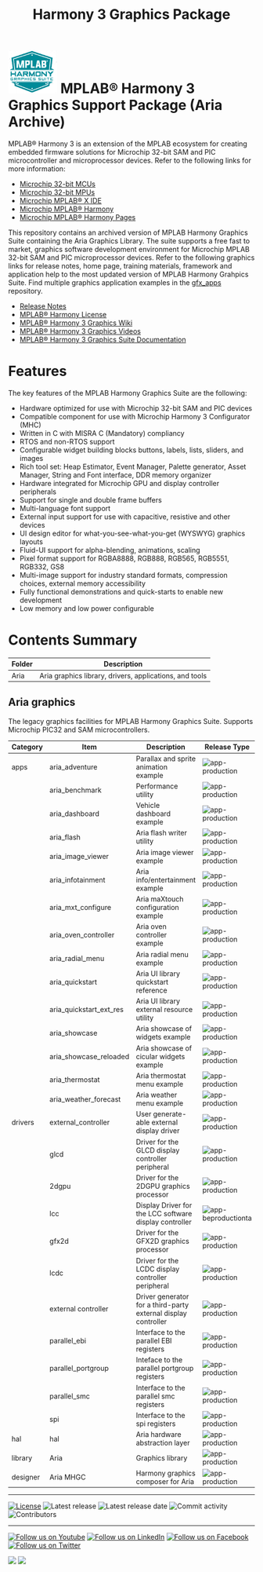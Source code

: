 ﻿---
title: Harmony 3 Graphics Package
nav_order: 1
---

# ![Microchip Technology](docs/images/mhgs.png) MPLAB® Harmony 3 Graphics Support Package (Aria Archive)

MPLAB® Harmony 3 is an extension of the MPLAB ecosystem for creating
embedded firmware solutions for Microchip 32-bit SAM and PIC microcontroller
and microprocessor devices.  Refer to the following links for more information:
 - [Microchip 32-bit MCUs](https://www.microchip.com/design-centers/32-bit)
 - [Microchip 32-bit MPUs](https://www.microchip.com/design-centers/32-bit-mpus)
 - [Microchip MPLAB® X IDE](https://www.microchip.com/mplab/mplab-x-ide)
 - [Microchip MPLAB® Harmony](https://www.microchip.com/mplab/mplab-harmony)
 - [Microchip MPLAB® Harmony Pages](https://microchip-mplab-harmony.github.io/)

This repository contains an archived version of MPLAB Harmony Graphics Suite containing the Aria Graphics Library.  The
suite supports a free fast to market, graphics software development environment for Microchip MPLAB 32-bit SAM and PIC microprocessor devices.  Refer to
the following graphics links for release notes, home page, training materials, framework and application help to the most updated version of MPLAB Harmony Grahpics Suite.
Find multiple graphics application examples in the [gfx_apps](https://github.com/Microchip-MPLAB-Harmony/gfx_apps/tree/master/apps) repository.
 - [Release Notes](./release_notes.md)
 - [MPLAB® Harmony License](./mplab_harmony_license.md)
 - [MPLAB® Harmony 3 Graphics Wiki](https://github.com/Microchip-MPLAB-Harmony/gfx/wiki)
 - [MPLAB® Harmony 3 Graphics Videos](https://www.youtube.com/playlist?list=PL9B4edd-p2ag5xsIIHhja-caKYY7AKPxe)
 - [MPLAB® Harmony 3 Graphics Suite Documentation](./documentation.md)

# Features

The key features of the MPLAB Harmony Graphics Suite are the following:

- Hardware optimized for use with Microchip 32-bit SAM and PIC devices
- Compatible component for use with Microchip Harmony 3 Configurator (MHC)
- Written in C with MISRA C (Mandatory) compliancy
- RTOS and non-RTOS support
- Configurable widget building blocks buttons, labels, lists, sliders, and images
- Rich tool set: Heap Estimator, Event Manager, Palette generator, Asset Manager, String and Font interface, DDR memory organizer
- Hardware integrated for Microchip GPU and display controller peripherals
- Support for single and double frame buffers
- Multi-language font support
- External input support for use with capacitive, resistive and other devices
- UI design editor for what-you-see-what-you-get (WYSWYG) graphics layouts
- Fluid-UI support for alpha-blending, animations, scaling
- Pixel format support for RGBA8888, RGB888, RGB565, RGB5551, RGB332, GS8
- Multi-image support for industry standard formats, compression choices, external memory accessibility
- Fully functional demonstrations and quick-starts to enable new development
- Low memory and low power configurable


# Contents Summary

| Folder     | Description                                  |
|------------|----------------------------------------------|
| Aria     | Aria graphics library, drivers, applications, and tools |

## Aria graphics

The legacy graphics facilities for MPLAB Harmony Graphics Suite. Supports Microchip PIC32 and SAM microcontrollers.

| Category | Item | Description | Release Type |
| --- | --- | ---- |---- |
|  apps | aria_adventure | Parallax and sprite animation example | ![app-production](https://img.shields.io/badge/application-production-blue?style=plastic) |
|       | aria_benchmark | Performance utility  | ![app-production](https://img.shields.io/badge/application-production-blue?style=plastic) |
|       | aria_dashboard | Vehicle dashboard example | ![app-production](https://img.shields.io/badge/application-production-blue?style=plastic) |
|       | aria_flash | Aria flash writer utility  | ![app-production](https://img.shields.io/badge/application-production-blue?style=plastic) |
|       | aria_image_viewer | Aria image viewer example | ![app-production](https://img.shields.io/badge/application-production-blue?style=plastic) |
|       | aria_infotainment | Aria info/entertainment example | ![app-production](https://img.shields.io/badge/application-production-blue?style=plastic) |
|       | aria_mxt_configure | Aria maXtouch configuration example | ![app-production](https://img.shields.io/badge/application-production-blue?style=plastic) |
|       | aria_oven_controller | Aria oven controller example | ![app-production](https://img.shields.io/badge/application-production-blue?style=plastic) |
|       | aria_radial_menu | Aria radial menu example | ![app-production](https://img.shields.io/badge/application-production-blue?style=plastic) |
|       | aria_quickstart | Aria UI library quickstart reference | ![app-production](https://img.shields.io/badge/application-production-blue?style=plastic) |
|       | aria_quickstart_ext_res | Aria UI library external resource utility | ![app-production](https://img.shields.io/badge/application-production-blue?style=plastic)|
|       | aria_showcase | Aria showcase of widgets example | ![app-production](https://img.shields.io/badge/application-production-blue?style=plastic) |
|       | aria_showcase_reloaded | Aria showcase of cicular widgets example | ![app-production](https://img.shields.io/badge/application-production-blue?style=plastic) |
|       | aria_thermostat | Aria thermostat menu example | ![app-production](https://img.shields.io/badge/application-production-blue?style=plastic) |
|       | aria_weather_forecast | Aria weather menu example | ![app-production](https://img.shields.io/badge/application-production-blue?style=plastic) |
| drivers|  external_controller | User generate-able external display driver | ![app-production](https://img.shields.io/badge/driver-production-blue?style=plastic) |
|      |   glcd | Driver for the GLCD display controller peripheral | ![app-production](https://img.shields.io/badge/driver-production-blue?style=plastic) |
|      |   2dgpu | Driver for the 2DGPU graphics processor |![app-production](https://img.shields.io/badge/driver-production-blue?style=plastic) |
|      |   lcc | Display Driver for the LCC software display controller| ![app-beproductionta](https://img.shields.io/badge/driver-production-blue?style=plastic) |
|      |   gfx2d | Driver for the GFX2D graphics processor| ![app-production](https://img.shields.io/badge/driver-production-blue?style=plastic) |
|      |   lcdc | Driver for the LCDC display controller peripheral | ![app-production](https://img.shields.io/badge/driver-production-blue?style=plastic) |
|      |   external controller | Driver generator for a third-party external display controller | ![app-production](https://img.shields.io/badge/driver-production-blue?style=plastic) |
|      |   parallel_ebi | Interface to the parallel EBI registers | ![app-production](https://img.shields.io/badge/driver-production-blue?style=plastic) |
|      |   parallel_portgroup | Inteface to the parallel portgroup registers | ![app-production](https://img.shields.io/badge/driver-production-blue?style=plastic) |
|      |   parallel_smc | Interface to the parallel smc registers | ![app-production](https://img.shields.io/badge/driver-production-blue?style=plastic) |
|      |   spi | Interface to the spi registers | ![app-production](https://img.shields.io/badge/driver-production-blue?style=plastic) |
| hal     | hal | Aria hardware abstraction layer | ![app-production](https://img.shields.io/badge/driver-production-blue?style=plastic) |
| library    | Aria | Graphics library | ![app-production](https://img.shields.io/badge/library-production-blue?style=plastic) |
| designer | Aria MHGC |Harmony graphics composer for Aria| ![app-production](https://img.shields.io/badge/tool-production-blue?style=plastic) |

____

[![License](https://img.shields.io/badge/license-Harmony%20license-orange.svg)](https://github.com/Microchip-MPLAB-Harmony/gfx_aria/blob/master/mplab_harmony_license.md)
![Latest release](https://img.shields.io/badge/release-v3.7.1-orange?style=plastic)
![Latest release date](https://img.shields.io/badge/date-may-orange?style=plastic)
![Commit activity](https://img.shields.io/badge/activity-43-orange?style=plastic)
![Contributors](https://img.shields.io/badge/contributors-3-orange?style=plastic)

____

[![Follow us on Youtube](https://img.shields.io/badge/Youtube-Follow%20us%20on%20Youtube-red.svg)](https://www.youtube.com/user/MicrochipTechnology)
[![Follow us on LinkedIn](https://img.shields.io/badge/LinkedIn-Follow%20us%20on%20LinkedIn-blue.svg)](https://www.linkedin.com/company/microchip-technology)
[![Follow us on Facebook](https://img.shields.io/badge/Facebook-Follow%20us%20on%20Facebook-blue.svg)](https://www.facebook.com/microchiptechnology/)
[![Follow us on Twitter](https://img.shields.io/twitter/follow/MicrochipTech.svg?style=social)](https://twitter.com/MicrochipTech)

[![](https://img.shields.io/github/stars/Microchip-MPLAB-Harmony/aerospace.svg?style=social)]()
[![](https://img.shields.io/github/watchers/Microchip-MPLAB-Harmony/aerospace.svg?style=social)]()

